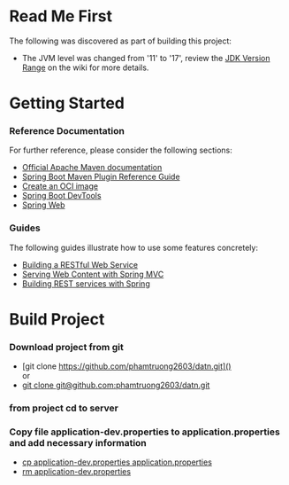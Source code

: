 # Read Me First

The following was discovered as part of building this project:

* The JVM level was changed from '11' to '17', review
  the [JDK Version Range](https://github.com/spring-projects/spring-framework/wiki/Spring-Framework-Versions#jdk-version-range)
  on the wiki for more details.

# Getting Started

### Reference Documentation

For further reference, please consider the following sections:

* [Official Apache Maven documentation](https://maven.apache.org/guides/index.html)
* [Spring Boot Maven Plugin Reference Guide](https://docs.spring.io/spring-boot/docs/3.1.4/maven-plugin/reference/html/)
* [Create an OCI image](https://docs.spring.io/spring-boot/docs/3.1.4/maven-plugin/reference/html/#build-image)
* [Spring Boot DevTools](https://docs.spring.io/spring-boot/docs/3.1.4/reference/htmlsingle/index.html#using.devtools)
* [Spring Web](https://docs.spring.io/spring-boot/docs/3.1.4/reference/htmlsingle/index.html#web)

### Guides

The following guides illustrate how to use some features concretely:

* [Building a RESTful Web Service](https://spring.io/guides/gs/rest-service/)
* [Serving Web Content with Spring MVC](https://spring.io/guides/gs/serving-web-content/)
* [Building REST services with Spring](https://spring.io/guides/tutorials/rest/)

# Build Project


### Download project from git

- [git clone https://github.com/phamtruong2603/datn.git]()  
or
- [git clone git@github.com:phamtruong2603/datn.git]()

### from project cd to server

### Copy file application-dev.properties to application.properties and add necessary information

- [cp application-dev.properties application.properties]()
- [rm application-dev.properties]()





